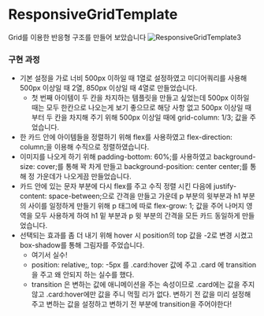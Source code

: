 # ResponsiveGridTemplate
Grid를 이용한 반응형 구조를 만들어 보았습니다
![ResponsiveGridTemplate3](https://user-images.githubusercontent.com/61913417/104817636-da291a00-5865-11eb-913e-4417b14d8966.gif)

### 구현 과정
- 기본 설정을 가로 너비 500px 이하일 때 1열로 설정하였고 미디어쿼리를 사용해 500px 이상일 때 2열, 850px 이상일 때 4열로 만들었습니다.
 	- 첫 번째 아이템이 두 칸을 차지하는 템플릿을 만들고 싶었는데 500px 이하일 때는 모두 한칸으로 나오는게 보기 좋으므로 해당 사항 없고 500px 이상일 때 부터 두 칸을 차지해 주기 위해 500px 이상일 때에 grid-column: 1/3; 값을 주었습니다.
- 한 카드 안에 아이템들을 정렬하기 위해 flex를 사용하였고 flex-direction: column;을 이용해 수직으로 정렬하였습니다.
- 이미지를 나오게 하기 위해 padding-bottom: 60%;를 사용하였고 background-size: cover;를 통해 꽉 차게 만들고 background-position: center center;를 통해 정 가운데가 나오게끔 만들었습니다.
- 카드 안에 있는 문자 부분에 다시 flex를 주고 수직 정렬 시킨 다음에 justify-content: space-between;으로 간격을 만들고 가운데 p 부분의 윗부분과 h1 부분의 사이를 일정하게 만들기 위해 p 태그에 따로 flex-grow: 1; 값을 주어 나머지 영역을 모두 사용하게 하여 h1 밑 부분과 p 윗 부분의 간격을 모든 카드 동일하게 만들었습니다.
- 선택되는 효과를 좀 더 내기 위해 hover 시 position의 top 값을 -2로 변경 시켰고 box-shadow를 통해 그림자를 주었습니다.
  - 여기서 실수!
   - position: relative;, top: -5px 를 .card:hover 값에 주고 .card 에 transition을 주고 왜 안되지 하는 실수를 했다.
   - transition 은 변하는 값에 애니메이션을 주는 속성이므로 .card에는 값을 주지 않고 .card:hover에만 값을 주니 먹힐 리가 없다. 변하기 전 값을 미리 설정해 주고 변하는 값을 설정하고 변하기 전 부분에 transition을 주어야한다!
